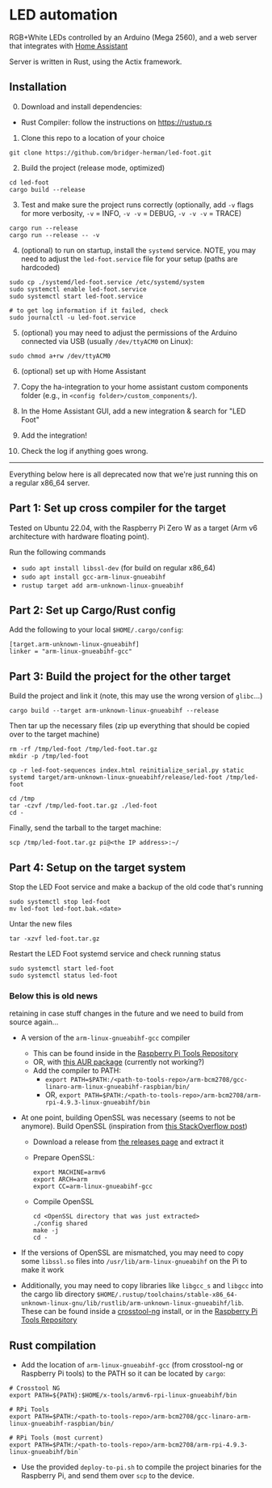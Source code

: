 # LED automation
RGB+White LEDs controlled by an Arduino (Mega 2560), and a web server that integrates with [Home Assistant](https://homeassistant.io)

Server is written in Rust, using the Actix framework.

## Installation

0. Download and install dependencies:
- Rust Compiler: follow the instructions on <https://rustup.rs>

1. Clone this repo to a location of your choice

```
git clone https://github.com/bridger-herman/led-foot.git
```

2. Build the project (release mode, optimized)

```
cd led-foot
cargo build --release
```

3. Test and make sure the project runs correctly (optionally, add `-v` flags for
more verbosity, `-v` = INFO, `-v -v`  = DEBUG, `-v -v -v` = TRACE)

```
cargo run --release
cargo run --release -- -v
```

4.  (optional) to run on startup, install the `systemd` service. NOTE, you may
need to adjust the `led-foot.service` file for your setup (paths are hardcoded)

```
sudo cp ./systemd/led-foot.service /etc/systemd/system
sudo systemctl enable led-foot.service
sudo systemctl start led-foot.service

# to get log information if it failed, check
sudo journalctl -u led-foot.service
```

5. (optional) you may need to adjust the permissions of the Arduino connected
via USB (usually `/dev/ttyACM0` on Linux):

```
sudo chmod a+rw /dev/ttyACM0
```

6. (optional) set up with Home Assistant

  1.  Copy the ha-integration to your home assistant custom components folder (e.g., in `<config folder>/custom_components/`).
  2. In the Home Assistant GUI, add a new integration & search for "LED Foot"
  3. Add the integration!
  4. Check the log if anything goes wrong.

---

Everything below here is all deprecated now that we're just running this on a regular x86_64 server.

## Part 1: Set up cross compiler for the target

Tested on Ubuntu 22.04, with the Raspberry Pi Zero W as a target (Arm v6 architecture with hardware floating point).

Run the following commands

- `sudo apt install libssl-dev` (for build on regular x86_64)
- `sudo apt install gcc-arm-linux-gnueabihf`
- `rustup target add arm-unknown-linux-gnueabihf`


## Part 2: Set up Cargo/Rust config

Add the following to your local `$HOME/.cargo/config`:

```
[target.arm-unknown-linux-gnueabihf]
linker = "arm-linux-gnueabihf-gcc"
```


## Part 3: Build the project for the other target


Build the project and link it (note, this may use the wrong version of `glibc`...)
```
cargo build --target arm-unknown-linux-gnueabihf --release
```

Then tar up the necessary files (zip up everything that should be copied over to the target machine)

```
rm -rf /tmp/led-foot /tmp/led-foot.tar.gz
mkdir -p /tmp/led-foot

cp -r led-foot-sequences index.html reinitialize_serial.py static systemd target/arm-unknown-linux-gnueabihf/release/led-foot /tmp/led-foot

cd /tmp
tar -czvf /tmp/led-foot.tar.gz ./led-foot
cd -
```


Finally, send the tarball to the target machine:

```
scp /tmp/led-foot.tar.gz pi@<the IP address>:~/
```


## Part 4: Setup on the target system


Stop the LED Foot service and make a backup of the old code that's running

```
sudo systemctl stop led-foot
mv led-foot led-foot.bak.<date>
```

Untar the new files

```
tar -xzvf led-foot.tar.gz
```

Restart the LED Foot systemd service and check running status

```
sudo systemctl start led-foot
sudo systemctl status led-foot
```





### Below this is old news

retaining in case stuff changes in the future and we need to build from source again...

- A version of the `arm-linux-gnueabihf-gcc` compiler
  - This can be found inside in the [Raspberry Pi Tools
  Repository](https://github.com/raspberrypi/tools)
  - OR, with [this AUR
    package](https://aur.archlinux.org/packages/arm-linux-gnueabihf-gcc-linaro-bin/)
    (currently not working?)
  - Add the compiler to PATH:
    - `export
      PATH=$PATH:/<path-to-tools-repo>/arm-bcm2708/gcc-linaro-arm-linux-gnueabihf-raspbian/bin/`
    - OR, `export
      PATH=$PATH:/<path-to-tools-repo>/arm-bcm2708/arm-rpi-4.9.3-linux-gnueabihf/bin`
- At one point, building OpenSSL was necessary (seems to not be anymore). Build
OpenSSL (inspiration from [this StackOverflow
post](https://stackoverflow.com/a/37378989))
    - Download a release from [the releases page](https://github.com/openssl/openssl/releases) and extract it
    - Prepare OpenSSL:

        ```
        export MACHINE=armv6
        export ARCH=arm
        export CC=arm-linux-gnueabihf-gcc
        ```

    - Compile OpenSSL

        ```
        cd <OpenSSL directory that was just extracted>
        ./config shared
        make -j
        cd -
        ```

- If the versions of OpenSSL are mismatched, you may need to copy some
  `libssl.so` files into `/usr/lib/arm-linux-gnueabihf` on the Pi to make it work

- Additionally, you may need to copy libraries like `libgcc_s` and `libgcc` into
the cargo lib directory
`$HOME/.rustup/toolchains/stable-x86_64-unknown-linux-gnu/lib/rustlib/arm-unknown-linux-gnueabihf/lib`.
These can be found inside a [crosstool-ng](http://crosstool-ng.github.io/)
install, or in the [Raspberry Pi Tools
Repository](https://github.com/raspberrypi/tools)


## Rust compilation

- Add the location of `arm-linux-gnueabihf-gcc` (from crosstool-ng or
  Raspberry Pi tools) to the PATH so it can be located by `cargo`:

```
# Crosstool NG
export PATH=${PATH}:$HOME/x-tools/armv6-rpi-linux-gnueabihf/bin

# RPi Tools
export PATH=$PATH:/<path-to-tools-repo>/arm-bcm2708/gcc-linaro-arm-linux-gnueabihf-raspbian/bin/

# RPi Tools (most current)
export PATH=$PATH:/<path-to-tools-repo>/arm-bcm2708/arm-rpi-4.9.3-linux-gnueabihf/bin`
```

- Use the provided `deploy-to-pi.sh` to compile the project binaries for the
  Raspberry Pi, and send them over `scp` to the device.
